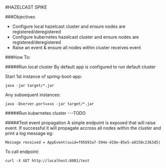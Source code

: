 #HAZELCAST SPIKE

###Objectives
* Configure local hazelcast cluster and ensure nodes are registered/deregistered
* Configure kubernetes hazelcast cluster and ensure nodes are registered/deregistered
* Raise an event & ensure all nodes within cluster receives event

###How To:

#####Run local cluster
By default app is configured to run default cluster

Start 1st instance of spring-boot-app: 

```java -jar target/*.jar```

Any subsequent instances:

```java -Dserver.port=xxx -jar target/*.jar```

#####Run kubernetes cluster
---TODO

#####Test event propagation
A simple endpoint is exposed that will raise event. If successful it will propagate accross all nodes within the cluster and print a log message eg:

```Message received = AppEvent(uuid=f05693a7-594e-418e-85e5-a0150c2363d5)```

To call endpoint:

```
curl -X GET http://localhost:8081/test
```